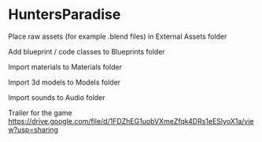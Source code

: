 # HuntersParadise

Place raw assets (for example .blend files) in External Assets folder

Add blueprint / code classes to Blueprints folder

Import materials to Materials folder

Import 3d models to Models folder

Import sounds to Audio folder

Trailer for the game
https://drive.google.com/file/d/1FDZhEG1uobVXmeZfqk4DRs1eESlyoX1a/view?usp=sharing
